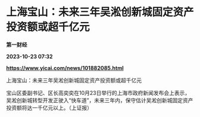 # 上海宝山：未来三年吴淞创新城固定资产投资额或超千亿元
**第一财经**

**2023-10-23 07:32**

**https://www.yicai.com/news/101882085.html**

上海宝山：未来三年吴淞创新城固定资产投资额或超千亿元

宝山区委副书记、区长高奕奕在10月23日举行的上海市政府新闻发布会上表示，吴淞创新城转型开发正驶入“快车道”，未来三年内，保守估计吴淞创新城固定资产投资额将达一千亿元以上。（上证报）